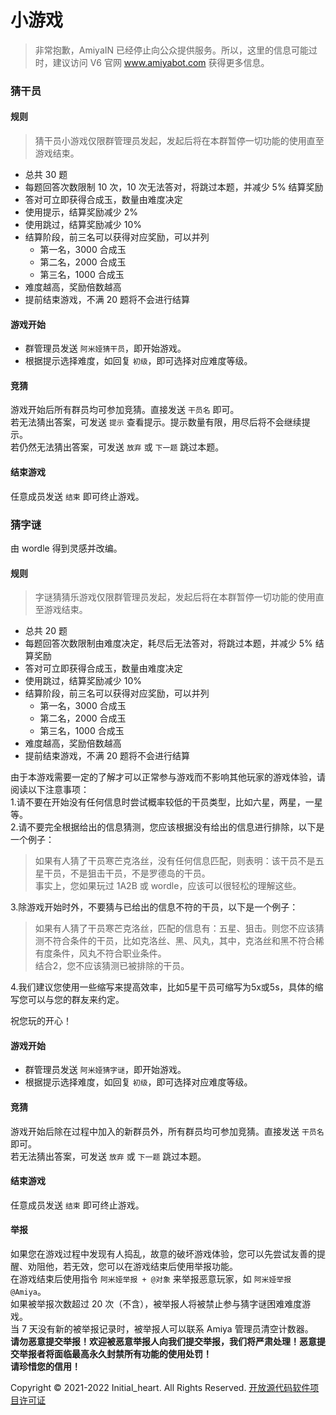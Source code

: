 # 小游戏

> 非常抱歉，AmiyaIN 已经停止向公众提供服务。所以，这里的信息可能过时，建议访问 V6 官网 www.amiyabot.com 获得更多信息。

### 猜干员

#### 规则


> 猜干员小游戏仅限群管理员发起，发起后将在本群暂停一切功能的使用直至游戏结束。

- 总共 30 题
- 每题回答次数限制 10 次，10 次无法答对，将跳过本题，并减少 5% 结算奖励
- 答对可立即获得合成玉，数量由难度决定
- 使用提示，结算奖励减少 2%
- 使用跳过，结算奖励减少 10%
- 结算阶段，前三名可以获得对应奖励，可以并列
    - 第一名，3000 合成玉
    - 第二名，2000 合成玉
    - 第三名，1000 合成玉
- 难度越高，奖励倍数越高
- 提前结束游戏，不满 20 题将不会进行结算

#### 游戏开始

- 群管理员发送 `阿米娅猜干员`，即开始游戏。
- 根据提示选择难度，如回复 `初级`，即可选择对应难度等级。

#### 竞猜

游戏开始后所有群员均可参加竞猜。直接发送 `干员名` 即可。<br>
若无法猜出答案，可发送 `提示` 查看提示。提示数量有限，用尽后将不会继续提示。<br>
若仍然无法猜出答案，可发送 `放弃` 或 `下一题` 跳过本题。

#### 结束游戏

任意成员发送 `结束` 即可终止游戏。

     
### 猜字谜

由 wordle 得到灵感并改编。

#### 规则


> 字谜猜猜乐游戏仅限群管理员发起，发起后将在本群暂停一切功能的使用直至游戏结束。

- 总共 20 题
- 每题回答次数限制由难度决定，耗尽后无法答对，将跳过本题，并减少 5% 结算奖励
- 答对可立即获得合成玉，数量由难度决定
- 使用跳过，结算奖励减少 10%
- 结算阶段，前三名可以获得对应奖励，可以并列
    - 第一名，3000 合成玉
    - 第二名，2000 合成玉
    - 第三名，1000 合成玉
- 难度越高，奖励倍数越高
- 提前结束游戏，不满 20 题将不会进行结算

由于本游戏需要一定的了解才可以正常参与游戏而不影响其他玩家的游戏体验，请阅读以下注意事项：   
1.请不要在开始没有任何信息时尝试概率较低的干员类型，比如六星，两星，一星等。   
2.请不要完全根据给出的信息猜测，您应该根据没有给出的信息进行排除，以下是一个例子：   

> 如果有人猜了干员寒芒克洛丝，没有任何信息匹配，则表明：该干员不是五星干员，不是狙击干员，不是罗德岛的干员。   
> 事实上，您如果玩过 1A2B 或 wordle，应该可以很轻松的理解这些。   

3.除游戏开始时外，不要猜与已给出的信息不符的干员，以下是一个例子：   

> 如果有人猜了干员寒芒克洛丝，匹配的信息有：五星、狙击。则您不应该猜测不符合条件的干员，比如克洛丝、黑、风丸，其中，克洛丝和黑不符合稀有度条件，风丸不符合职业条件。   
> 结合2，您不应该猜测已被排除的干员。   

4.我们建议您使用一些缩写来提高效率，比如5星干员可缩写为5x或5s，具体的缩写您可以与您的群友来约定。    

祝您玩的开心！

#### 游戏开始

- 群管理员发送 `阿米娅猜字谜`，即开始游戏。
- 根据提示选择难度，如回复 `初级`，即可选择对应难度等级。

#### 竞猜

游戏开始后除在过程中加入的新群员外，所有群员均可参加竞猜。直接发送 `干员名` 即可。<br>
若无法猜出答案，可发送 `放弃` 或 `下一题` 跳过本题。

#### 结束游戏

任意成员发送 `结束` 即可终止游戏。

#### 举报

如果您在游戏过程中发现有人捣乱，故意的破坏游戏体验，您可以先尝试友善的提醒、劝阻他，若无效，您可以在游戏结束后使用举报功能。    
在游戏结束后使用指令 `阿米娅举报 + @对象` 来举报恶意玩家，如 `阿米娅举报@Amiya`。    
如果被举报次数超过 20 次（不含），被举报人将被禁止参与猜字谜困难难度游戏。    
当 7 天没有新的被举报记录时，被举报人可以联系 Amiya 管理员清空计数器。   
**请勿恶意提交举报！欢迎被恶意举报人向我们提交举报，我们将严肃处理！恶意提交举报者将面临最高永久封禁所有功能的使用处罚！**   
**请珍惜您的信用！**



Copyright © 2021-2022 Initial_heart. All Rights Reserved. [开放源代码软件项目许可证](https://initoslc.amiya.cn/)
